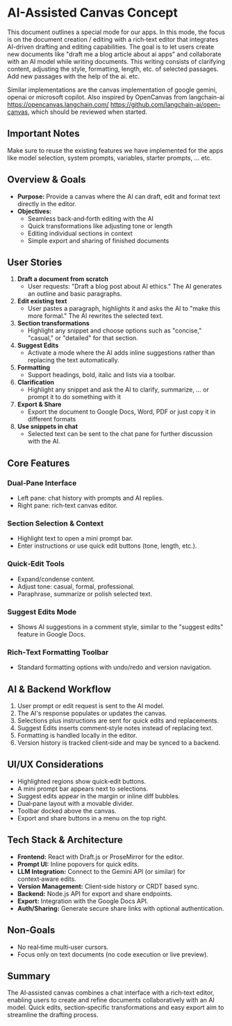# AI-Assisted Canvas Concept

This document outlines a special mode for our apps. In this mode, the focus is on the document creation / editing with a rich‑text editor that integrates AI-driven drafting and editing capabilities. The goal is to let users create new documents like "draft me a blog article about ai apps" and collaborate with an AI model while writing documents.
This writing consists of clarifying content, adjusting the style, formatting, length, etc. of selected passages. Add new passages with the help of the ai. etc. 

Similar implementations are the canvas implementation of google gemini, openai or microsoft copilot. Also inspired by OpenCanvas from langchain-ai https://opencanvas.langchain.com/ https://github.com/langchain-ai/open-canvas, which should be reviewed when started.

## Important Notes
Make sure to reuse the existing features we have implemented for the apps like model selection, system prompts, variables, starter prompts, ... etc. 

## Overview & Goals
- **Purpose:** Provide a canvas where the AI can draft, edit and format text directly in the editor.
- **Objectives:**
  - Seamless back‑and‑forth editing with the AI
  - Quick transformations like adjusting tone or length
  - Editing individual sections in context
  - Simple export and sharing of finished documents

## User Stories
1. **Draft a document from scratch**
   - User requests: "Draft a blog post about AI ethics." The AI generates an outline and basic paragraphs.
2. **Edit existing text**
   - User pastes a paragraph, highlights it and asks the AI to "make this more formal." The AI rewrites the selected text.
3. **Section transformations**
   - Highlight any snippet and choose options such as "concise," "casual," or "detailed" for that section.
4. **Suggest Edits**
   - Activate a mode where the AI adds inline suggestions rather than replacing the text automatically.
5. **Formatting**
   - Support headings, bold, italic and lists via a toolbar.
6. **Clarification**
   - Highlight any snippet and ask the AI to clarify, summarize, ... or prompt it to do something with it
6. **Export & Share**
   - Export the document to Google Docs, Word, PDF or just copy it in different formats
7. **Use snippets in chat**
   - Selected text can be sent to the chat pane for further discussion with the AI.

## Core Features
### Dual‑Pane Interface
- Left pane: chat history with prompts and AI replies.
- Right pane: rich‑text canvas editor.

### Section Selection & Context
- Highlight text to open a mini prompt bar.
- Enter instructions or use quick edit buttons (tone, length, etc.).

### Quick‑Edit Tools
- Expand/condense content.
- Adjust tone: casual, formal, professional.
- Paraphrase, summarize or polish selected text.

### Suggest Edits Mode
- Shows AI suggestions in a comment style, similar to the "suggest edits" feature in Google Docs.

### Rich‑Text Formatting Toolbar
- Standard formatting options with undo/redo and version navigation.

## AI & Backend Workflow
1. User prompt or edit request is sent to the AI model.
2. The AI's response populates or updates the canvas.
3. Selections plus instructions are sent for quick edits and replacements.
4. Suggest Edits inserts comment‑style notes instead of replacing text.
5. Formatting is handled locally in the editor.
6. Version history is tracked client‑side and may be synced to a backend.

## UI/UX Considerations
- Highlighted regions show quick‑edit buttons.
- A mini prompt bar appears next to selections.
- Suggest edits appear in the margin or inline diff bubbles.
- Dual‑pane layout with a movable divider.
- Toolbar docked above the canvas.
- Export and share buttons in a menu on the top right.

## Tech Stack & Architecture
- **Frontend:** React with Draft.js or ProseMirror for the editor.
- **Prompt UI:** Inline popovers for quick edits.
- **LLM Integration:** Connect to the Gemini API (or similar) for context‑aware edits.
- **Version Management:** Client‑side history or CRDT based sync.
- **Backend:** Node.js API for export and share endpoints.
- **Export:** Integration with the Google Docs API.
- **Auth/Sharing:** Generate secure share links with optional authentication.

## Non‑Goals
- No real‑time multi‑user cursors.
- Focus only on text documents (no code execution or live preview).

## Summary
The AI‑assisted canvas combines a chat interface with a rich‑text editor, enabling users to create and refine documents collaboratively with an AI model. Quick edits, section‑specific transformations and easy export aim to streamline the drafting process.
